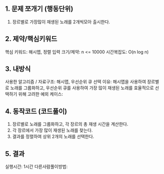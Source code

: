 ## 1. 문제 쪼개기 (행동단위)

1. 장르별로 가장많이 재생된 노래를 2개씩모아 출시한다.

## 2. 제약/핵심키워드

핵심 키워드: 해시맵, 정렬
입력 크기/제약: n <= 10000
시간복잡도: O(n log n)

## 3. 내방식

사용한 알고리즘 / 자료구조: 해시맵, 우선순위 큐
선택 이유: 해시맵을 사용하여 장르별로 노래를 그룹화하고, 우선순위 큐를 사용하여 가장 많이 재생된 노래를 효율적으로 선택하기 위해
고려한 예외 케이스:

## 4. 동작코드 (코드풀이)

1. 장르별로 노래를 그룹화하고, 각 장르의 총 재생 시간을 계산한다.
2. 각 장르에서 가장 많이 재생된 노래를 찾는다.
3. 결과를 정렬하여 상위 2개의 노래를 선택한다.

## 5. 결과

실행시간: 1시간
다른사람풀이방법:
